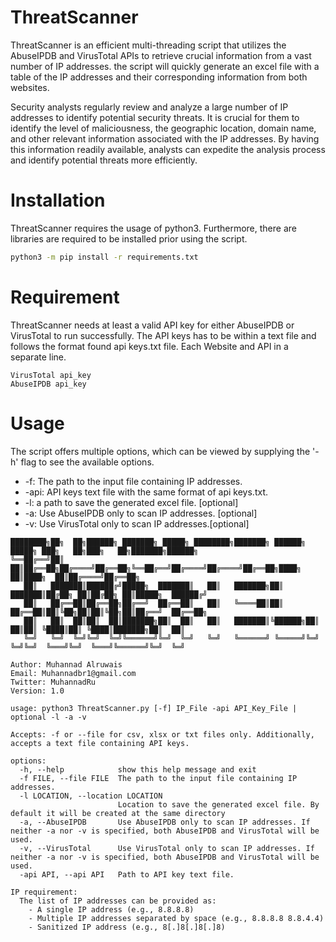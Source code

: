 # ThreatScanner

ThreatScanner is an efficient multi-threading script that utilizes the AbuseIPDB and VirusTotal APIs to retrieve crucial information from a vast number of IP addresses. the script will quickly generate an excel file with a table of the IP addresses and their corresponding information from both websites.

Security analysts regularly review and analyze a large number of IP addresses to identify potential security threats. It is crucial for them to identify the level of maliciousness, the geographic location, domain name, and other relevant information associated with the IP addresses. By having this information readily available, analysts can expedite the analysis process and identify potential threats more efficiently.

# Installation

ThreatScanner requires the usage of python3. Furthermore, there are libraries are required to be installed prior using the script. 
```bash
python3 -m pip install -r requirements.txt
```
# Requirement

ThreatScanner needs at least a valid API key for either AbuseIPDB or VirusTotal to run successfully. The API keys has to be within a text file and follows the format found api keys.txt file. Each Website and API in a separate line. 

```
VirusTotal api_key 
AbuseIPDB api_key
```
# Usage
The script offers multiple options, which can be viewed by supplying the '-h' flag to see the available options.
 * -f: The path to the input file containing IP addresses.
 * -api: API keys text file with the same format of api keys.txt.
 * -l: a path to save the generated excel file. [optional]
 * -a: Use AbuseIPDB only to scan IP addresses. [optional]
 * -v: Use VirusTotal only to scan IP addresses.[optional]
 
```
████████╗██╗  ██╗██████╗ ███████╗ █████╗ ████████╗███████╗ ██████╗ █████╗ ███╗   ██╗███╗   ██╗███████╗██████╗ 
╚══██╔══╝██║  ██║██╔══██╗██╔════╝██╔══██╗╚══██╔══╝██╔════╝██╔════╝██╔══██╗████╗  ██║████╗  ██║██╔════╝██╔══██╗
   ██║   ███████║██████╔╝█████╗  ███████║   ██║   ███████╗██║     ███████║██╔██╗ ██║██╔██╗ ██║█████╗  ██████╔╝
   ██║   ██╔══██║██╔══██╗██╔══╝  ██╔══██║   ██║   ╚════██║██║     ██╔══██║██║╚██╗██║██║╚██╗██║██╔══╝  ██╔══██╗
   ██║   ██║  ██║██║  ██║███████╗██║  ██║   ██║   ███████║╚██████╗██║  ██║██║ ╚████║██║ ╚████║███████╗██║  ██║
   ╚═╝   ╚═╝  ╚═╝╚═╝  ╚═╝╚══════╝╚═╝  ╚═╝   ╚═╝   ╚══════╝ ╚═════╝╚═╝  ╚═╝╚═╝  ╚═══╝╚═╝  ╚═══╝╚══════╝╚═╝  ╚═╝

Author: Muhannad Alruwais
Email: Muhannadbr1@gmail.com
Twitter: MuhannadRu
Version: 1.0  

usage: python3 ThreatScanner.py [-f] IP_File -api API_Key_File | optional -l -a -v  

Accepts: -f or --file for csv, xlsx or txt files only. Additionally, accepts a text file containing API keys.

options:
  -h, --help            show this help message and exit
  -f FILE, --file FILE  The path to the input file containing IP addresses. 
  -l LOCATION, --location LOCATION
                        Location to save the generated excel file. By default it will be created at the same directory
  -a, --AbuseIPDB       Use AbuseIPDB only to scan IP addresses. If neither -a nor -v is specified, both AbuseIPDB and VirusTotal will be used.
  -v, --VirusTotal      Use VirusTotal only to scan IP addresses. If neither -a nor -v is specified, both AbuseIPDB and VirusTotal will be used.
  -api API, --api API   Path to API key text file.

IP requirement:
  The list of IP addresses can be provided as:
    - A single IP address (e.g., 8.8.8.8)
    - Multiple IP addresses separated by space (e.g., 8.8.8.8 8.8.4.4)
    - Sanitized IP address (e.g., 8[.]8[.]8[.]8)
```
